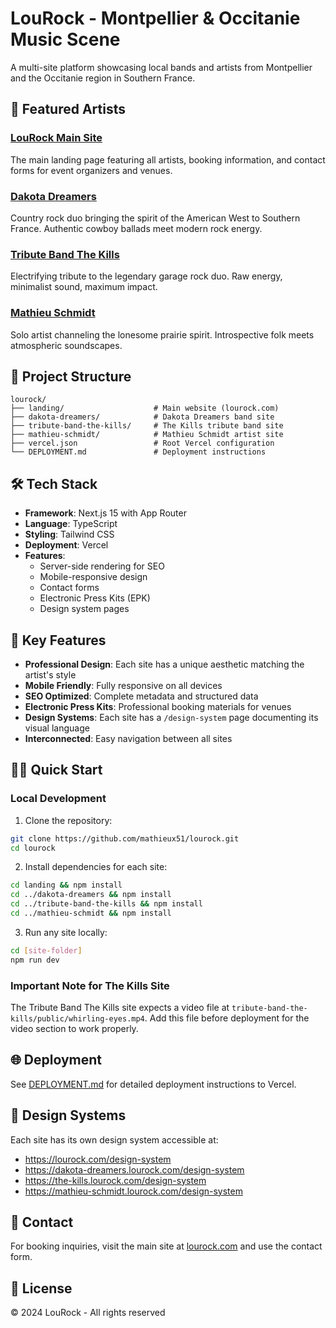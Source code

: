 # LouRock - Montpellier & Occitanie Music Scene

A multi-site platform showcasing local bands and artists from Montpellier and the Occitanie region in Southern France.

## 🎸 Featured Artists

### [LouRock Main Site](https://lourock.com)
The main landing page featuring all artists, booking information, and contact forms for event organizers and venues.

### [Dakota Dreamers](https://dakota-dreamers.lourock.com)
Country rock duo bringing the spirit of the American West to Southern France. Authentic cowboy ballads meet modern rock energy.

### [Tribute Band The Kills](https://the-kills.lourock.com)
Electrifying tribute to the legendary garage rock duo. Raw energy, minimalist sound, maximum impact.

### [Mathieu Schmidt](https://mathieu-schmidt.lourock.com)
Solo artist channeling the lonesome prairie spirit. Introspective folk meets atmospheric soundscapes.

## 🚀 Project Structure

```
lourock/
├── landing/                    # Main website (lourock.com)
├── dakota-dreamers/            # Dakota Dreamers band site
├── tribute-band-the-kills/     # The Kills tribute band site
├── mathieu-schmidt/            # Mathieu Schmidt artist site
├── vercel.json                 # Root Vercel configuration
└── DEPLOYMENT.md               # Deployment instructions
```

## 🛠 Tech Stack

- **Framework**: Next.js 15 with App Router
- **Language**: TypeScript
- **Styling**: Tailwind CSS
- **Deployment**: Vercel
- **Features**: 
  - Server-side rendering for SEO
  - Mobile-responsive design
  - Contact forms
  - Electronic Press Kits (EPK)
  - Design system pages

## 📱 Key Features

- **Professional Design**: Each site has a unique aesthetic matching the artist's style
- **Mobile Friendly**: Fully responsive on all devices
- **SEO Optimized**: Complete metadata and structured data
- **Electronic Press Kits**: Professional booking materials for venues
- **Design Systems**: Each site has a `/design-system` page documenting its visual language
- **Interconnected**: Easy navigation between all sites

## 🏃‍♂️ Quick Start

### Local Development

1. Clone the repository:
```bash
git clone https://github.com/mathieux51/lourock.git
cd lourock
```

2. Install dependencies for each site:
```bash
cd landing && npm install
cd ../dakota-dreamers && npm install
cd ../tribute-band-the-kills && npm install
cd ../mathieu-schmidt && npm install
```

3. Run any site locally:
```bash
cd [site-folder]
npm run dev
```

### Important Note for The Kills Site
The Tribute Band The Kills site expects a video file at `tribute-band-the-kills/public/whirling-eyes.mp4`. Add this file before deployment for the video section to work properly.

## 🌐 Deployment

See [DEPLOYMENT.md](./DEPLOYMENT.md) for detailed deployment instructions to Vercel.

## 🎨 Design Systems

Each site has its own design system accessible at:
- https://lourock.com/design-system
- https://dakota-dreamers.lourock.com/design-system
- https://the-kills.lourock.com/design-system
- https://mathieu-schmidt.lourock.com/design-system

## 📧 Contact

For booking inquiries, visit the main site at [lourock.com](https://lourock.com) and use the contact form.

## 📄 License

© 2024 LouRock - All rights reserved